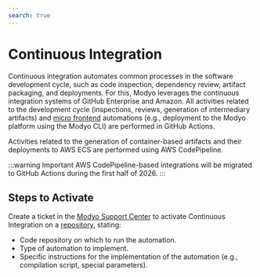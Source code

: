 ```yaml
---
search: true
---
```


# Continuous Integration

Continuous integration automates common processes in the software development cycle, such as code inspection, dependency review, artifact packaging, and deployments. For this, Modyo leverages the continuous integration systems of GitHub Enterprise and Amazon.
All activities related to the development cycle (inspections, reviews, generation of intermediary artifacts) and [micro frontend](/en/architecture/patterns/micro-frontend.html) automations (e.g., deployment to the Modyo platform using the Modyo CLI) are performed in GitHub Actions.

Activities related to the generation of container-based artifacts and their deployments to AWS ECS are performed using AWS CodePipeline.


:::warning Important
AWS CodePipeline-based integrations will be migrated to GitHub Actions during the first half of 2026.
:::

## Steps to Activate
Create a ticket in the [Modyo Support Center](https://support.modyo.com) to activate Continuous Integration on a [repository](code-repository.html), stating:
- Code repository on which to run the automation.
- Type of automation to implement.
- Specific instructions for the implementation of the automation (e.g., compilation script, special parameters).